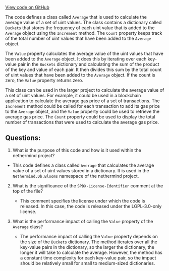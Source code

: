 [View code on GitHub](https://github.com/nethermindeth/nethermind/Nethermind.Db/Blooms/Average.cs)

The code defines a class called `Average` that is used to calculate the average value of a set of uint values. The class contains a dictionary called `Buckets` that stores the frequency of each uint value that is added to the `Average` object using the `Increment` method. The `Count` property keeps track of the total number of uint values that have been added to the `Average` object.

The `Value` property calculates the average value of the uint values that have been added to the `Average` object. It does this by iterating over each key-value pair in the `Buckets` dictionary and calculating the sum of the product of the key and value of each pair. It then divides this sum by the total count of uint values that have been added to the `Average` object. If the count is zero, the `Value` property returns zero.

This class can be used in the larger project to calculate the average value of a set of uint values. For example, it could be used in a blockchain application to calculate the average gas price of a set of transactions. The `Increment` method could be called for each transaction to add its gas price to the `Average` object, and the `Value` property could be used to retrieve the average gas price. The `Count` property could be used to display the total number of transactions that were used to calculate the average gas price.
## Questions: 
 1. What is the purpose of this code and how is it used within the nethermind project?
   - This code defines a class called `Average` that calculates the average value of a set of uint values stored in a dictionary. It is used in the `Nethermind.Db.Blooms` namespace of the nethermind project.
   
2. What is the significance of the `SPDX-License-Identifier` comment at the top of the file?
   - This comment specifies the license under which the code is released. In this case, the code is released under the LGPL-3.0-only license.

3. What is the performance impact of calling the `Value` property of the `Average` class?
   - The performance impact of calling the `Value` property depends on the size of the `Buckets` dictionary. The method iterates over all the key-value pairs in the dictionary, so the larger the dictionary, the longer it will take to calculate the average. However, the method has a constant time complexity for each key-value pair, so the impact should be relatively small for small to medium-sized dictionaries.